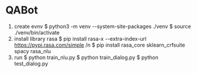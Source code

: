 # QABot
1. create evnv
$ python3 -m venv --system-site-packages ./venv
$ source ./venv/bin/activate
2. install library rasa
$ pip install rasa-x --extra-index-url https://pypi.rasa.com/simple /n
$ pip install rasa_core sklearn_crfsuite spacy rasa_nlu
3. run 
$ python train_nlu.py
$ python train_dialog.py
$ python test_dialog.py
